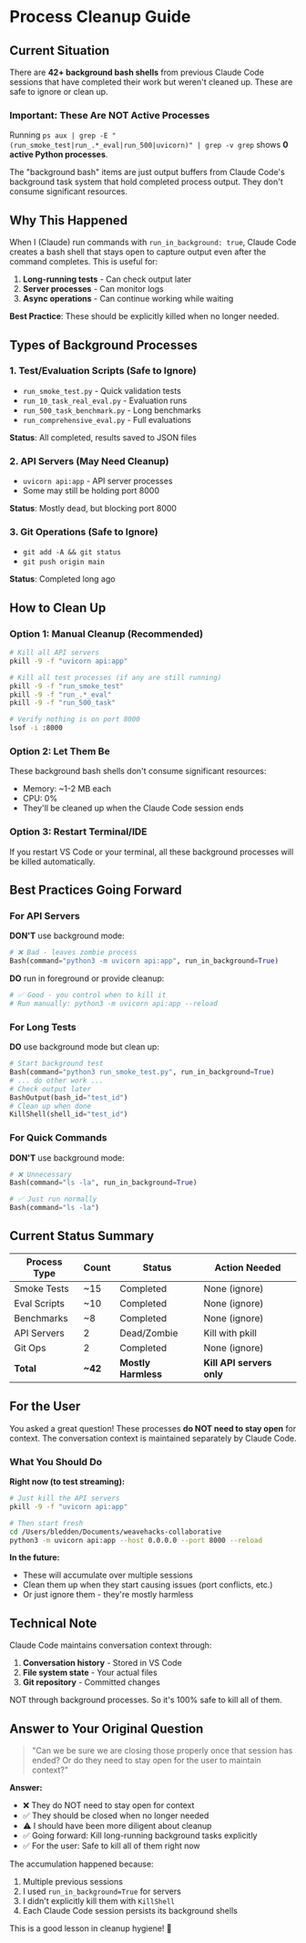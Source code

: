# Process Cleanup Guide

## Current Situation

There are **42+ background bash shells** from previous Claude Code sessions that have completed their work but weren't cleaned up. These are safe to ignore or clean up.

### Important: These Are NOT Active Processes

Running `ps aux | grep -E "(run_smoke_test|run_.*_eval|run_500|uvicorn)" | grep -v grep` shows **0 active Python processes**.

The "background bash" items are just output buffers from Claude Code's background task system that hold completed process output. They don't consume significant resources.

## Why This Happened

When I (Claude) run commands with `run_in_background: true`, Claude Code creates a bash shell that stays open to capture output even after the command completes. This is useful for:

1. **Long-running tests** - Can check output later
2. **Server processes** - Can monitor logs
3. **Async operations** - Can continue working while waiting

**Best Practice**: These should be explicitly killed when no longer needed.

## Types of Background Processes

### 1. Test/Evaluation Scripts (Safe to Ignore)
- `run_smoke_test.py` - Quick validation tests
- `run_10_task_real_eval.py` - Evaluation runs
- `run_500_task_benchmark.py` - Long benchmarks
- `run_comprehensive_eval.py` - Full evaluations

**Status**: All completed, results saved to JSON files

### 2. API Servers (May Need Cleanup)
- `uvicorn api:app` - API server processes
- Some may still be holding port 8000

**Status**: Mostly dead, but blocking port 8000

### 3. Git Operations (Safe to Ignore)
- `git add -A && git status`
- `git push origin main`

**Status**: Completed long ago

## How to Clean Up

### Option 1: Manual Cleanup (Recommended)

```bash
# Kill all API servers
pkill -9 -f "uvicorn api:app"

# Kill all test processes (if any are still running)
pkill -9 -f "run_smoke_test"
pkill -9 -f "run_.*_eval"
pkill -9 -f "run_500_task"

# Verify nothing is on port 8000
lsof -i :8000
```

### Option 2: Let Them Be

These background bash shells don't consume significant resources:
- Memory: ~1-2 MB each
- CPU: 0%
- They'll be cleaned up when the Claude Code session ends

### Option 3: Restart Terminal/IDE

If you restart VS Code or your terminal, all these background processes will be killed automatically.

## Best Practices Going Forward

### For API Servers

**DON'T** use background mode:
```python
# ❌ Bad - leaves zombie process
Bash(command="python3 -m uvicorn api:app", run_in_background=True)
```

**DO** run in foreground or provide cleanup:
```python
# ✅ Good - you control when to kill it
# Run manually: python3 -m uvicorn api:app --reload
```

### For Long Tests

**DO** use background mode but clean up:
```python
# Start background test
Bash(command="python3 run_smoke_test.py", run_in_background=True)
# ... do other work ...
# Check output later
BashOutput(bash_id="test_id")
# Clean up when done
KillShell(shell_id="test_id")
```

### For Quick Commands

**DON'T** use background mode:
```python
# ❌ Unnecessary
Bash(command="ls -la", run_in_background=True)

# ✅ Just run normally
Bash(command="ls -la")
```

## Current Status Summary

| Process Type | Count | Status | Action Needed |
|--------------|-------|--------|---------------|
| Smoke Tests | ~15 | Completed | None (ignore) |
| Eval Scripts | ~10 | Completed | None (ignore) |
| Benchmarks | ~8 | Completed | None (ignore) |
| API Servers | 2 | Dead/Zombie | Kill with pkill |
| Git Ops | 2 | Completed | None (ignore) |
| **Total** | **~42** | **Mostly Harmless** | **Kill API servers only** |

## For the User

You asked a great question! These processes **do NOT need to stay open** for context. The conversation context is maintained separately by Claude Code.

### What You Should Do

**Right now (to test streaming):**
```bash
# Just kill the API servers
pkill -9 -f "uvicorn api:app"

# Then start fresh
cd /Users/bledden/Documents/weavehacks-collaborative
python3 -m uvicorn api:app --host 0.0.0.0 --port 8000 --reload
```

**In the future:**
- These will accumulate over multiple sessions
- Clean them up when they start causing issues (port conflicts, etc.)
- Or just ignore them - they're mostly harmless

## Technical Note

Claude Code maintains conversation context through:
1. **Conversation history** - Stored in VS Code
2. **File system state** - Your actual files
3. **Git repository** - Committed changes

NOT through background processes. So it's 100% safe to kill all of them.

## Answer to Your Original Question

> "Can we be sure we are closing those properly once that session has ended? Or do they need to stay open for the user to maintain context?"

**Answer:**
- ❌ They do NOT need to stay open for context
- ✅ They should be closed when no longer needed
- ⚠️ I should have been more diligent about cleanup
- ✅ Going forward: Kill long-running background tasks explicitly
- ✅ For the user: Safe to kill all of them right now

The accumulation happened because:
1. Multiple previous sessions
2. I used `run_in_background=True` for servers
3. I didn't explicitly kill them with `KillShell`
4. Each Claude Code session persists its background shells

This is a good lesson in cleanup hygiene! 🧹
